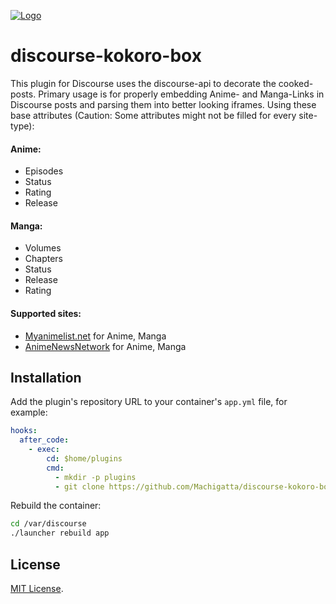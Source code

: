 
<a href="https://www.kokoro-ko.de/">![Logo](https://www.kokoro-ko.de/uploads/default/original/1X/c425edbe738ac1f92e584cfb94305d1570042f45.png)</a>

# discourse-kokoro-box

This plugin for Discourse uses the discourse-api to decorate the cooked-posts. Primary usage is for properly embedding Anime- and Manga-Links in Discourse posts and parsing them into better looking iframes. Using these base attributes (Caution: Some attributes might not be filled for every site-type):

#### Anime:
- Episodes
- Status
- Rating
- Release

#### Manga:
- Volumes
- Chapters
- Status
- Release
- Rating

#### Supported sites:
- [Myanimelist.net](https://myanimelist.net/) for Anime, Manga
- [AnimeNewsNetwork](http://www.animenewsnetwork.com/) for Anime, Manga

## Installation

Add the plugin's repository URL to your container's `app.yml` file, for example:

```yml
hooks:
  after_code:
    - exec:
        cd: $home/plugins
        cmd:
          - mkdir -p plugins
          - git clone https://github.com/Machigatta/discourse-kokoro-box.git
```

Rebuild the container:

```sh
cd /var/discourse
./launcher rebuild app
```

## License

[MIT License](LICENSE).
